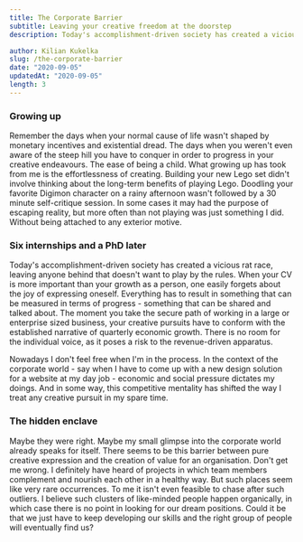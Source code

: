 ```yaml
---
title: The Corporate Barrier
subtitle: Leaving your creative freedom at the doorstep
description: Today's accomplishment-driven society has created a vicious rat race, leaving anyone behind that doesn't want to play by the rules. When your CV is more important than your growth as a person, one easily forgest about the joy of expressing oneself.

author: Kilian Kukelka
slug: /the-corporate-barrier
date: "2020-09-05"
updatedAt: "2020-09-05"
length: 3
---
```


### Growing up

Remember the days when your normal cause of life wasn't shaped by monetary incentives and existential dread. The days when you weren't even aware of the steep hill you have to conquer in order to progress in your creative endeavours. The ease of being a child. What growing up has took from me is the effortlessness of creating. Building your new Lego set didn't involve thinking about the long-term benefits of playing Lego. Doodling your favorite Digimon character on a rainy afternoon wasn't followed by a 30 minute self-critique session. In some cases it may had the purpose of escaping reality, but more often than not playing was just something I did. Without being attached to any exterior motive.

### Six internships and a PhD later

Today's accomplishment-driven society has created a vicious rat race, leaving anyone behind that doesn't want to play by the rules. When your CV is more important than your growth as a person, one easily forgets about the joy of expressing oneself. Everything has to result in something that can be measured in terms of progress - something that can be shared and talked about. The moment you take the secure path of working in a large or enterprise sized business, your creative pursuits have to conform with the established narrative of quarterly economic growth. There is no room for the individual voice, as it poses a risk to the revenue-driven apparatus.

Nowadays I don't feel free when I'm in the process. In the context of the corporate world - say when I have to come up with a new design solution for a website at my day job - economic and social pressure dictates my doings. And in some way, this competitive mentality has shifted the way I treat any creative pursuit in my spare time.

### The hidden enclave

Maybe they were right. Maybe my small glimpse into the corporate world already speaks for itself. There seems to be this barrier between pure creative expression and the creation of value for an organisation. Don't get me wrong. I definitely have heard of projects in which team members complement and nourish each other in a healthy way. But such places seem like very rare occurrences. To me it isn't even feasible to chase after such outliers. I believe such clusters of like-minded people happen organically, in which case there is no point in looking for our dream positions. Could it be that we just have to keep developing our skills and the right group of people will eventually find us?
